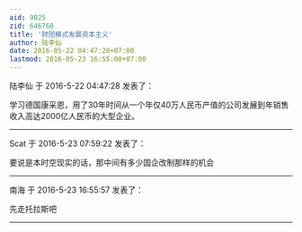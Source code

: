 ```yaml
---
aid: 9025
zid: 646760
title: '财团模式发展资本主义'
author: 陆李仙
date: 2016-05-22 04:47:28+07:00
lastmod: 2016-05-23 16:55:00+07:00
---
```


陆李仙 于 2016-5-22 04:47:28 发表了：

学习德国康采恩，用了30年时间从一个年仅40万人民币产值的公司发展到年销售收入高达2000亿人民币的大型企业。

---------

Scat 于 2016-5-23 07:59:22 发表了：

要说是本时空现实的话，那中间有多少国企改制那样的机会

---------

南海 于 2016-5-23 16:55:57 发表了：

先走托拉斯吧

---------

